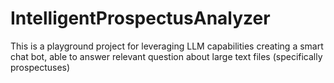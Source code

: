 # IntelligentProspectusAnalyzer
This is a playground project for leveraging LLM capabilities creating a smart chat bot, able to answer relevant question about large text files (specifically prospectuses)
